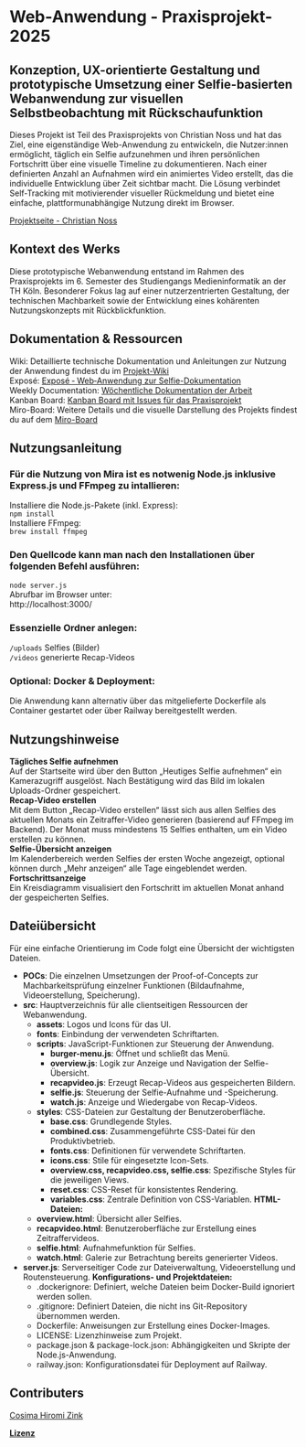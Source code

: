 # Web-Anwendung - Praxisprojekt-2025
## Konzeption, UX-orientierte Gestaltung und prototypische Umsetzung einer Selfie-basierten Webanwendung zur visuellen Selbstbeobachtung mit Rückschaufunktion

Dieses Projekt ist Teil des Praxisprojekts von Christian Noss und hat das Ziel, eine eigenständige Web-Anwendung zu entwickeln, die Nutzer:innen ermöglicht, täglich ein Selfie aufzunehmen und ihren persönlichen Fortschritt über eine visuelle Timeline zu dokumentieren. Nach einer definierten Anzahl an Aufnahmen wird ein animiertes Video erstellt, das die individuelle Entwicklung über Zeit sichtbar macht. Die Lösung verbindet Self-Tracking mit motivierender visueller Rückmeldung und bietet eine einfache, plattformunabhängige Nutzung direkt im Browser. <br>

[Projektseite - Christian Noss](https://cnoss.github.io/thesis/) <br>

## Kontext des Werks
Diese prototypische Webanwendung entstand im Rahmen des Praxisprojekts im 6. Semester des Studiengangs Medieninformatik an der TH Köln. Besonderer Fokus lag auf einer nutzerzentrierten Gestaltung, der technischen Machbarkeit sowie der Entwicklung eines kohärenten Nutzungskonzepts mit Rückblickfunktion.

## Dokumentation & Ressourcen

Wiki: Detaillierte technische Dokumentation und Anleitungen zur Nutzung der Anwendung findest du im [Projekt-Wiki](https://github.com/cosimazink/praxisprojekt-2025/wiki) <br>
Exposé: [Exposé ‐ Web‐Anwendung zur Selfie-Dokumentation](https://github.com/cosimazink/praxisprojekt-2025/wiki/Exposé) <br>
Weekly Documentation: [Wöchentliche Dokumentation der Arbeit](https://github.com/cosimazink/praxisprojekt-2025/wiki/Weekly-Documentation) <br>
Kanban Board: [Kanban Board mit Issues für das Praxisprojekt](https://github.com/users/cosimazink/projects/1) <br>
Miro-Board: Weitere Details und die visuelle Darstellung des Projekts findest du auf dem [Miro-Board](https://miro.com/welcomeonboard/bFZ4bWxMd0VHU0Fmb3R2K1U0NFpEWjA4ejVSSENLVFhWMm52VVlWbDF6OXpiUnRRVk1sSVJ0aWI1Lzl4VktHbmJHQVU4MkxLUCtEN1ErSzlnZ0tKajcvUFg4SHhoWngyZ0xsVnZrUm9kRFYzTUk1TlU0ek50NUtub0l2VkFkbjRyVmtkMG5hNDA3dVlncnBvRVB2ZXBnPT0hdjE=?share_link_id=965112996615)

## Nutzungsanleitung
### Für die Nutzung von Mira ist es notwenig Node.js inklusive Express.js und FFmpeg zu intallieren: <br>
Installiere die Node.js-Pakete (inkl. Express): <br>
`npm install` <br>
Installiere FFmpeg: <br>
`brew install ffmpeg`

### Den Quellcode kann man nach den Installationen über folgenden Befehl ausführen: 
`node server.js` <br>
Abrufbar im Browser unter: <br>
http://localhost:3000/

### Essenzielle Ordner anlegen:
`/uploads`     Selfies (Bilder) <br>
`/videos`      generierte Recap-Videos

### Optional: Docker & Deployment:
Die Anwendung kann alternativ über das mitgelieferte Dockerfile als Container gestartet oder über Railway bereitgestellt werden.

## Nutzungshinweise

**Tägliches Selfie aufnehmen** <br>
Auf der Startseite wird über den Button „Heutiges Selfie aufnehmen“ ein Kamerazugriff ausgelöst. Nach Bestätigung wird das Bild im lokalen Uploads-Ordner gespeichert.<br>
**Recap-Video erstellen** <br>
Mit dem Button „Recap-Video erstellen“ lässt sich aus allen Selfies des aktuellen Monats ein Zeitraffer-Video generieren (basierend auf FFmpeg im Backend). Der Monat muss mindestens 15 Selfies enthalten, um ein Video erstellen zu können. <br>
**Selfie-Übersicht anzeigen** <br>
Im Kalenderbereich werden Selfies der ersten Woche angezeigt, optional können durch „Mehr anzeigen“ alle Tage eingeblendet werden. <br>
**Fortschrittsanzeige** <br>
Ein Kreisdiagramm visualisiert den Fortschritt im aktuellen Monat anhand der gespeicherten Selfies.

## Dateiübersicht

Für eine einfache Orientierung im Code folgt eine Übersicht der wichtigsten Dateien. <br>

- **POCs**: Die einzelnen Umsetzungen der Proof-of-Concepts zur Machbarkeitsprüfung einzelner Funktionen (Bildaufnahme, Videoerstellung, Speicherung).
- **src**: Hauptverzeichnis für alle clientseitigen Ressourcen der Webanwendung.
  - **assets**: Logos und Icons für das UI.
  - **fonts**: Einbindung der verwendeten Schriftarten.
  - **scripts**: JavaScript-Funktionen zur Steuerung der Anwendung.
    - **burger-menu.js**: Öffnet und schließt das Menü.
    - **overview.js**: Logik zur Anzeige und Navigation der Selfie-Übersicht.
    - **recapvideo.js**: Erzeugt Recap-Videos aus gespeicherten Bildern.
    - **selfie.js**: Steuerung der Selfie-Aufnahme und -Speicherung.
    - **watch.js**: Anzeige und Wiedergabe von Recap-Videos.
  - **styles**: CSS-Dateien zur Gestaltung der Benutzeroberfläche.
    - **base.css**: Grundlegende Styles.
    - **combined.css**: Zusammengeführte CSS-Datei für den Produktivbetrieb.
    - **fonts.css**: Definitionen für verwendete Schriftarten.
    - **icons.css**: Stile für eingesetzte Icon-Sets.
    - **overview.css, recapvideo.css, selfie.css**: Spezifische Styles für die jeweiligen Views.
    - **reset.css**: CSS-Reset für konsistentes Rendering.
    - **variables.css**: Zentrale Definition von CSS-Variablen.
**HTML-Dateien:**
  - **overview.html**: Übersicht aller Selfies.
  - **recapvideo.html**: Benutzeroberfläche zur Erstellung eines Zeitraffervideos.
  - **selfie.html**: Aufnahmefunktion für Selfies.
  - **watch.html**: Galerie zur Betrachtung bereits generierter Videos.
- **server.js**: Serverseitiger Code zur Dateiverwaltung, Videoerstellung und Routensteuerung.
**Konfigurations- und Projektdateien:**
  - .dockerignore: Definiert, welche Dateien beim Docker-Build ignoriert werden sollen.
  - .gitignore: Definiert Dateien, die nicht ins Git-Repository übernommen werden.
  - Dockerfile: Anweisungen zur Erstellung eines Docker-Images.
  - LICENSE: Lizenzhinweise zum Projekt.
  - package.json & package-lock.json: Abhängigkeiten und Skripte der Node.js-Anwendung.
  - railway.json: Konfigurationsdatei für Deployment auf Railway.

## Contributers
[Cosima Hiromi Zink](https://github.com/cosimazink)

[**Lizenz**](https://github.com/cosimazink/praxisprojekt-2025/blob/main/LICENSE)
